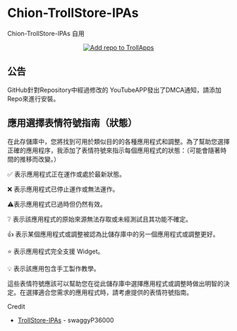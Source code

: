 # Chion-TrollStore-IPAs
Chion-TrollStore-IPAs
自用

 <p align="center">
    <a href="https://fwuf.in/#/trollapps://add?url=https://raw.githubusercontent.com/talkouki89/Chion-TrollStore-IPAs/main/apps.json">
    <img src="https://img.shields.io/badge/Add%20repo%20to%20TrollApps-%20blue?style=for-the-badge&color=B85CFD" alt="Add repo to TrollApps">
  </a>
</p>

## 公告
GitHub針對Repository中經過修改的 YouTubeAPP發出了DMCA通知，請添加Repo來進行安裝。

## 應用選擇表情符號指南（狀態）
在此存儲庫中，您將找到可用於類似目的的各種應用程式和調整。為了幫助您選擇正確的應用程序，我添加了表情符號來指示每個應用程式的狀態：（可能會隨著時間的推移而改變。）

✅ 表示應用程式正在運作或處於最新狀態。

❌ 表示應用程式已停止運作或無法運作。

⚠️表示應用程式已過時但仍然有效。

❔ 表示該應用程式的原始來源無法存取或未經測試且其功能不確定。

👍 表示某個應用程式或調整被認為比儲存庫中的另一個應用程式或調整更好。

⭐ 表示應用程式完全支援 Widget。

💡 表示該應用包含手工製作教學。

這些表情符號應該可以幫助您在從此儲存庫中選擇應用程式或調整時做出明智的決定。在選擇適合您需求的應用程式時，請考慮提供的表情符號指南。

Credit
* [TrollStore-IPAs](https://github.com/swaggyP36000/TrollStore-IPAs) - swaggyP36000

